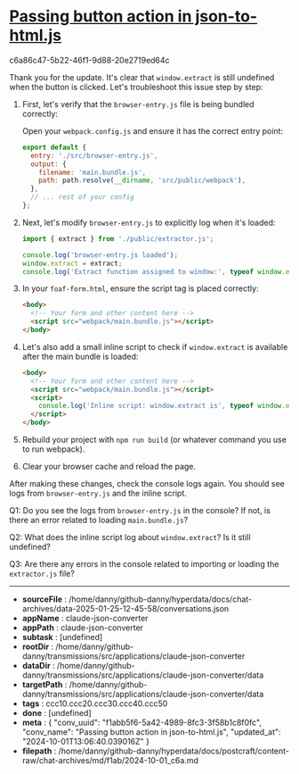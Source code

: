 # [Passing button action in json-to-html.js](https://claude.ai/chat/f1abb5f6-5a42-4989-8fc3-3f58b1c8f0fc)

c6a86c47-5b22-46f1-9d88-20e2719ed64c

 Thank you for the update. It's clear that `window.extract` is still undefined when the button is clicked. Let's troubleshoot this issue step by step:

1. First, let's verify that the `browser-entry.js` file is being bundled correctly:

   Open your `webpack.config.js` and ensure it has the correct entry point:

   ```javascript
   export default {
     entry: './src/browser-entry.js',
     output: {
       filename: 'main.bundle.js',
       path: path.resolve(__dirname, 'src/public/webpack'),
     },
     // ... rest of your config
   };
   ```

2. Next, let's modify `browser-entry.js` to explicitly log when it's loaded:

   ```javascript
   import { extract } from './public/extractor.js';

   console.log('browser-entry.js loaded');
   window.extract = extract;
   console.log('Extract function assigned to window:', typeof window.extract);
   ```

3. In your `foaf-form.html`, ensure the script tag is placed correctly:

   ```html
   <body>
     <!-- Your form and other content here -->
     <script src="webpack/main.bundle.js"></script>
   </body>
   ```

4. Let's also add a small inline script to check if `window.extract` is available after the main bundle is loaded:

   ```html
   <body>
     <!-- Your form and other content here -->
     <script src="webpack/main.bundle.js"></script>
     <script>
       console.log('Inline script: window.extract is', typeof window.extract);
     </script>
   </body>
   ```

5. Rebuild your project with `npm run build` (or whatever command you use to run webpack).

6. Clear your browser cache and reload the page.

After making these changes, check the console logs again. You should see logs from `browser-entry.js` and the inline script.

Q1: Do you see the logs from `browser-entry.js` in the console? If not, is there an error related to loading `main.bundle.js`?

Q2: What does the inline script log about `window.extract`? Is it still undefined?

Q3: Are there any errors in the console related to importing or loading the `extractor.js` file?

---

* **sourceFile** : /home/danny/github-danny/hyperdata/docs/chat-archives/data-2025-01-25-12-45-58/conversations.json
* **appName** : claude-json-converter
* **appPath** : claude-json-converter
* **subtask** : [undefined]
* **rootDir** : /home/danny/github-danny/transmissions/src/applications/claude-json-converter
* **dataDir** : /home/danny/github-danny/transmissions/src/applications/claude-json-converter/data
* **targetPath** : /home/danny/github-danny/transmissions/src/applications/claude-json-converter/data
* **tags** : ccc10.ccc20.ccc30.ccc40.ccc50
* **done** : [undefined]
* **meta** : {
  "conv_uuid": "f1abb5f6-5a42-4989-8fc3-3f58b1c8f0fc",
  "conv_name": "Passing button action in json-to-html.js",
  "updated_at": "2024-10-01T13:06:40.039016Z"
}
* **filepath** : /home/danny/github-danny/hyperdata/docs/postcraft/content-raw/chat-archives/md/f1ab/2024-10-01_c6a.md